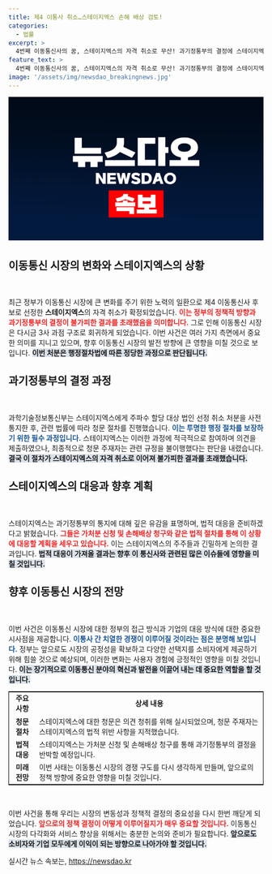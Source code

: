 ```yaml
---
title: 제4 이통사 취소…스테이지엑스 손해 배상 검토!
categories:
  - 법률
excerpt: >
  4번째 이동통신사의 꿈, 스테이지엑스의 자격 취소로 무산! 과기정통부의 결정에 스테이지엑스는 법적 대응을 예고하며 갈등의 불씨가 피어오르고 있다. 클릭 유도!
feature_text: >
  4번째 이동통신사의 꿈, 스테이지엑스의 자격 취소로 무산! 과기정통부의 결정에 스테이지엑스는 법적 대응을 예고하며 갈등의 불씨가 피어오르고 있다. 클릭 유도!
image: '/assets/img/newsdao_breakingnews.jpg'
---
```


<p><img src="/assets/img/newsdao_breakingnews.jpg" alt="pcversion 속보" /></p>

<h2 data-ke-size="size26">이동통신 시장의 변화와 스테이지엑스의 상황</h2>

<p data-ke-size="size16">&nbsp;</p>

<p>최근 정부가 이동통신 시장에 큰 변화를 주기 위한 노력의 일환으로 제4 이동통신사 후보로 선정한 <b>스테이지엑스</b>의 자격 취소가 확정되었습니다. <b><span style="color: #ee2323;">이는 정부의 정책적 방향과 과기정통부의 결정이 불가피한 결과를 초래했음을 의미합니다.</span></b> 그로 인해 이동통신 시장은 다시금 3사 과점 구조로 회귀하게 되었습니다. 이번 사건은 여러 가지 측면에서 중요한 의미를 지니고 있으며, 향후 이동통신 시장의 발전 방향에 큰 영향을 미칠 것으로 보입니다. <b><span style="background-color: #21538527;">이번 처분은 행정절차법에 따른 정당한 과정으로 판단됩니다.</span></b></p>

<h2 data-ke-size="size26">과기정통부의 결정 과정</h2>

<p data-ke-size="size16">&nbsp;</p>

<p>과학기술정보통신부는 스테이지엑스에게 주파수 할당 대상 법인 선정 취소 처분을 사전 통지한 후, 관련 법률에 따라 청문 절차를 진행했습니다. <b><span style="color: #1a5490;">이는 투명한 행정 절차를 보장하기 위한 필수 과정입니다.</span></b> 스테이지엑스는 이러한 과정에 적극적으로 참여하며 의견을 제출하였으나, 최종적으로 청문 주재자는 관련 규정을 불이행했다는 판단을 내렸습니다. <b><span style="background-color: #21538527;">결국 이 절차가 스테이지엑스의 자격 취소로 이어져 불가피한 결과를 초래했습니다.</span></b></p>

<h2 data-ke-size="size26">스테이지엑스의 대응과 향후 계획</h2>

<p data-ke-size="size16">&nbsp;</p>

<p>스테이지엑스는 과기정통부의 통지에 대해 깊은 유감을 표명하며, 법적 대응을 준비하겠다고 밝혔습니다. <b><span style="color: #ee2323;">그들은 가처분 신청 및 손해배상 청구와 같은 법적 절차를 통해 이 상황에 대응할 계획을 세우고 있습니다.</span></b> 이는 스테이지엑스의 주주들과 긴밀하게 논의한 결과입니다. <b><span style="background-color: #21538527;">법적 대응이 가져올 결과는 향후 이 통신사와 관련된 많은 이슈들에 영향을 미칠 것입니다.</span></b> </p>

<h2 data-ke-size="size26">향후 이동통신 시장의 전망</h2>

<p data-ke-size="size16">&nbsp;</p>

<p>이번 사건은 이동통신 시장에 대한 정부의 접근 방식과 기업의 대응 방식에 대한 중요한 시사점을 제공합니다. <b><span style="color: #1a5490;">이통사 간 치열한 경쟁이 이루어질 것이라는 점은 분명해 보입니다.</span></b> 정부는 앞으로도 시장의 공정성을 확보하고 다양한 선택지를 소비자에게 제공하기 위해 힘쓸 것으로 예상되며, 이러한 변화는 사용자 경험에 긍정적인 영향을 미칠 것입니다. <b><span style="background-color: #21538527;">이는 장기적으로 이동통신 분야의 혁신과 발전을 이끌어 내는 데 중요한 역할을 할 것입니다.</span></b></p>

<table style="width: 100%; border-collapse: collapse; border: 1px solid #000;">
    <tr>
        <td style="text-align: center; height: 17px;"><b>주요 사항</b></td>
        <td style="text-align: center; height: 17px;"><b>상세 내용</b></td>
    </tr>
    <tr>
        <td style="text-align: center; height: 17px;"><b>청문 절차</b></td>
        <td style="text-align: left; height: 17px;">스테이지엑스에 대한 청문은 의견 청취를 위해 실시되었으며, 청문 주재자는 스테이지엑스의 법적 위반 사항을 지적했습니다.</td>
    </tr>
    <tr>
        <td style="text-align: center; height: 17px;"><b>법적 대응</b></td>
        <td style="text-align: left; height: 17px;">스테이지엑스는 가처분 신청 및 손해배상 청구를 통해 과기정통부의 결정을 반박할 예정입니다.</td>
    </tr>
    <tr>
        <td style="text-align: center; height: 17px;"><b>미래 전망</b></td>
        <td style="text-align: left; height: 17px;">이번 사태는 이동통신 시장의 경쟁 구도를 다시 생각하게 만들며, 앞으로의 정책 방향에 중요한 영향을 미칠 것입니다.</td>
    </tr>
</table>

<p data-ke-size="size16">&nbsp;</p>

<p>이번 사건을 통해 우리는 시장의 변동성과 정책적 결정의 중요성을 다시 한번 깨닫게 되었습니다. <b><span style="color: #ee2323;">앞으로의 정책 결정이 어떻게 이루어질지가 매우 중요할 것입니다.</span></b> 이동통신 시장의 다각화와 서비스 향상을 위해서는 충분한 논의와 준비가 필요합니다. <b><span style="background-color: #21538527;">앞으로도 소비자와 기업 모두에게 이익이 되는 방향으로 나아가야 할 것입니다.</span></b></p>
실시간 뉴스 속보는, <a href="https://newsdao.kr" rel="dofollow">https://newsdao.kr</a>


